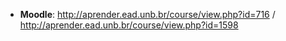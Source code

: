 * **Moodle**: http://aprender.ead.unb.br/course/view.php?id=716 / http://aprender.ead.unb.br/course/view.php?id=1598
